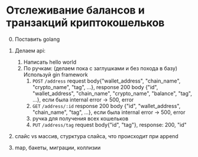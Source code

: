 # Отслеживание балансов и транзакций криптокошельков

0. Поставить golang
1. Делаем api: 
    1. Написать hello world
    2. По ручкам: (делаем пока с заглушками и без похода в базу)
        Используй gin framework
        1. `POST` `/address` request body{"wallet_address", "chain_name", "crypto_name", "tag", ...}, response 200 body {"id", "wallet_address", "chain_name",  "crypto_name", "balance", "tag", ...}, если была internal error -> 500, error
        2. `GET` `/address/:id` response 200 body {"id", "wallet_address", "chain_name", "tag", ...}, если была internal error -> 500, error
        3. ручка для получения всех кошельков
        4. `PUT` `/address/tag` request body{"id", "tag"}, response: 200, "id"

2. слайс vs массив, стурктура слайса, что происходит при append
3. map, бакеты, миграции, коллизии